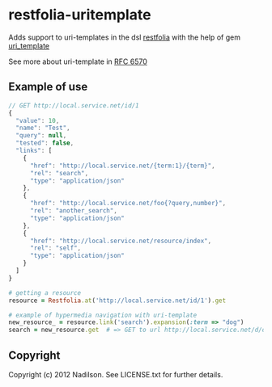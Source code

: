# restfolia-uritemplate

Adds support to uri-templates in the dsl [restfolia](https://github.com/rogerleite/restfolia) with
the help of gem [uri_template](https://github.com/hannesg/uri_template)

See more about uri-template in [RFC 6570](http://tools.ietf.org/html/rfc6570)

## Example of use
```js
// GET http://local.service.net/id/1
{
  "value": 10,
  "name": "Test",
  "query": null,
  "tested": false,
  "links": [
    {
      "href": "http://local.service.net/{term:1}/{term}",
      "rel": "search",
      "type": "application/json"
    },
    {
      "href": "http://local.service.net/foo{?query,number}",
      "rel": "another_search",
      "type": "application/json"
    },
    {
      "href": "http://local.service.net/resource/index",
      "rel": "self",
      "type": "application/json"
    }
  ]
}
```

```ruby
# getting a resource
resource = Restfolia.at('http://local.service.net/id/1').get

# example of hypermedia navigation with uri-template
new_resource_ = resource.link('search').expansion(:term => "dog")
search = new_resource.get  # => GET to url http://local.service.net/d/dog
```

## Copyright
Copyright (c) 2012 Nadilson. See LICENSE.txt for
further details.
